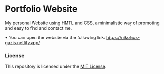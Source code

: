 # Portfolio Website
My personal Website using HMTL and CSS, a minimalistic way of promoting and easy to find and contact me.

• You can open the website via the following link: https://nikolaos-gazis.netlify.app/

### License
This repository is licensed under the [MIT License](https://github.com/NikolaosGazis/MyWebsite?tab=MIT-1-ov-file).
